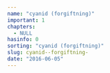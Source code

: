 ```yaml
---
name: "cyanid (forgiftning)"
important: 1
chapters:
  - NULL
hasinfo: 0
sorting: "cyanid (forgiftning)"
slug: cyanid--forgiftning-
date: "2016-06-05"
---
```

